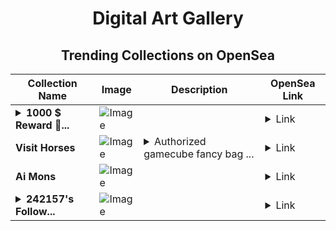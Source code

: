 <div align="center">

# Digital Art Gallery

## Trending Collections on OpenSea

| Collection Name                       | Image                                                                                     | Description                       | OpenSea Link                                                                                          |
|---------------------------------------|-------------------------------------------------------------------------------------------|-----------------------------------|--------------------------------------------------------------------------------------------------------|
| **<details><summary>1000 $ Reward 🎁...</summary>1000 $ Reward 🎁 [#978]</details>** | ![Image](https://i.seadn.io/s/raw/files/293bf5007c16653f404ea73c0ca6a7e4.png?w=500&auto=format?w=200&auto=format) |  | <details><summary>Link</summary>[1000 $ Reward 🎁 [#978]](https://opensea.io/collection/1000-reward-978)</details> |
| **Visit Horses** | ![Image](https://i.seadn.io/s/raw/files/1dfccbe0977797dbd05a5076bf798b97.jpg?w=500&auto=format?w=200&auto=format) | <details><summary>Authorized gamecube fancy bag ...</summary>Authorized gamecube fancy bag default dog mrna</details> | <details><summary>Link</summary>[Visit Horses](https://opensea.io/collection/visit-horses)</details> |
| **Ai Mons** | ![Image](https://i.seadn.io/s/raw/files/5cec013decc133a8578e4eb3aa2224b7.jpg?w=500&auto=format?w=200&auto=format) |  | <details><summary>Link</summary>[Ai Mons](https://opensea.io/collection/ai-mons-4)</details> |
| **<details><summary>242157's Follow...</summary>242157's Follower</details>** | ![Image](https://i.seadn.io/s/raw/files/19f9f090920392cc3650cbdf4361755b.png?w=500&auto=format?w=200&auto=format) |  | <details><summary>Link</summary>[242157's Follower](https://opensea.io/collection/242157-s-follower)</details> |

</div>